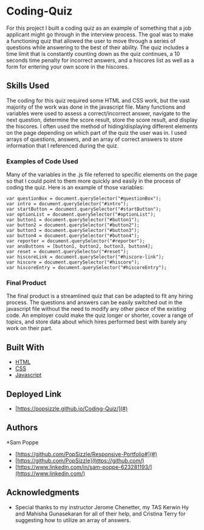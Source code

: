 # Coding-Quiz

For this project I built a coding quiz as an example of something that a job applicant might go through in the interview process. The goal was to make a functioning quiz that allowed the user to move through a series of questions while answering to the best of their ability. The quiz includes a time limit that is constantly counting down as the quiz continues, a 10 seconds time penalty for incorrect answers, and a hiscores list as well as a form for entering your own score in the hiscores.

## Skills Used

The coding for this quiz required some HTML and CSS work, but the vast majority of the work was done in the javascript file. Many functions and variables were used to assess a correct/incorrect answer, navigate to the next question, determine the score result, store the score result, and display the hiscores. I often used the method of hiding/displaying different elements on the page depending on which part of the quiz the user was in. I used arrays of questions, answers, and an array of correct answers to store information that I referenced during the quiz.

### Examples of Code Used

Many of the variables in the .js file referred to specific elements on the page so that I could point to them more quickly and easily in the process of coding the quiz. Here is an example of those variables:

```
var questionBox = document.querySelector("#questionBox");
var intro = document.querySelector("#intro");
var startButton = document.querySelector("#startButton");
var optionList = document.querySelector("#optionList");
var button1 = document.querySelector("#button1");
var button2 = document.querySelector("#button2");
var button3 = document.querySelector("#button3");
var button4 = document.querySelector("#button4");
var reporter = document.querySelector("#reporter");
var ansButtons = [button1, button2, button3, button4];
var reset = document.querySelector("#reset");
var hiscoreLink = document.querySelector("#hiscore-link");
var hiscore = document.querySelector("#hiscore");
var hiscoreEntry = document.querySelector("#hiscoreEntry");
```

### Final Product

The final product is a streamlined quiz that can be adapted to fit any hiring process. The questions and answers can be easily switched out in the javascript file without the need to modify any other piece of the existing code. An employer could make the quiz longer or shorter, cover a range of topics, and store data about which hires performed best with barely any work on their part.


## Built With

* [HTML](https://developer.mozilla.org/en-US/docs/Web/HTML)
* [CSS](https://developer.mozilla.org/en-US/docs/Web/CSS)
* [Javascript](https://developer.mozilla.org/en-US/docs/Web/JavaScript)

## Deployed Link

* [https://popsizzle.github.io/Coding-Quiz/](#)


## Authors

*Sam Poppe

- [https://github.com/PopSizzle/Responsive-Portfolio#](#)
- [https://github.com/PopSizzle](https://github.com/)
- [https://www.linkedin.com/in/sam-poppe-623281193/](https://www.linkedin.com/)

## Acknowledgments

* Special thanks to my instructor Jerome Chenetter, my TAS Kerwin Hy and Mahisha Gunasekaran for all of their help, and Cristina Terry for suggesting how to utilize an array of answers.